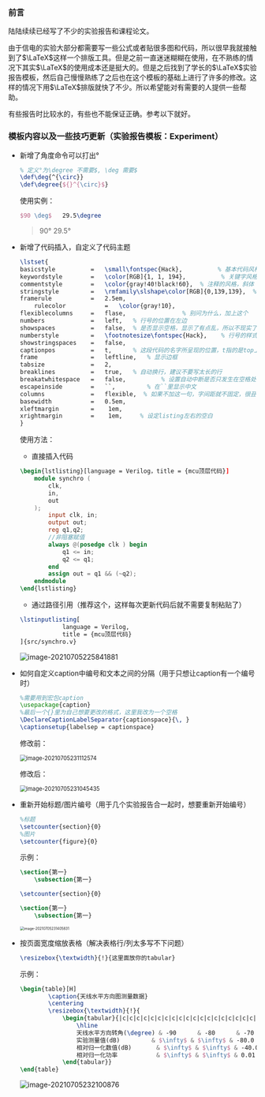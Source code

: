 ### 前言
陆陆续续已经写了不少的实验报告和课程论文。

由于信电的实验大部分都需要写一些公式或者贴很多图和代码，所以很早我就接触到了$\LaTeX$这样一个排版工具。但是之前一直迷迷糊糊在使用，在不熟练的情况下其实$\LaTeX$的使用成本还是挺大的。但是之后找到了学长的$\LaTeX$实验报告模板，然后自己慢慢熟练了之后也在这个模板的基础上进行了许多的修改。这样的情况下用$\LaTeX$排版就快了不少。所以希望能对有需要的人提供一些帮助。

有些报告时比较水的，有些也不能保证正确。参考以下就好。
### 模板内容以及一些技巧更新（实验报告模板：Experiment）

+ 新增了角度命令可以打出°
    ```latex
    % 定义°为\degree 不需要$, \deg 需要$
    \def\deg{^{\circ}}
    \def\degree{${}^{\circ}$}
    ```
    使用实例：
    ```latex
    $90 \deg$   29.5\degree
    ```
    >90°    29.5°
    
+ 新增了代码插入，自定义了代码主题
    ```latex
    \lstset{
    basicstyle          =   \small\fontspec{Hack},          % 基本代码风格
    keywordstyle        =   \color[RGB]{1, 1, 194},          % 关键字风格
    commentstyle        =   \color{gray!40!black!60},  % 注释的风格，斜体
    stringstyle         =   \rmfamily\slshape\color[RGB]{0,139,139},  % 字符串风格
    framerule           =   2.5em,
		rulecolor           =   \color{gray!10},  
    flexiblecolumns     =   flase,                % 别问为什么，加上这个
    numbers             =   left,   % 行号的位置在左边
    showspaces          =   false,  % 是否显示空格，显示了有点乱，所以不现实了
    numberstyle         =   \footnotesize\fontspec{Hack},    % 行号的样式，小五号，tt等宽字体
    showstringspaces    =   false,
    captionpos          =   t,      % 这段代码的名字所呈现的位置，t指的是top上面
    frame               =   leftline,   % 显示边框
    tabsize             =   2,
    breaklines          =   true,   % 自动换行，建议不要写太长的行
    breakatwhitespace   =   false,       	% 设置自动中断是否只发生在空格处
    escapeinside        =   ``,     	% 在``里显示中文
    columns             =   flexible,  % 如果不加这一句，字间距就不固定，很丑，必须
    basewidth           =   0.5em,
    xleftmargin         =    1em,  
    xrightmargin        =    1em,     % 设定listing左右的空白
    }
    ```
    使用方法：

    + 直接插入代码
    ```latex
    \begin{lstlisting}[language = Verilog，title = {mcu顶层代码}]
        module synchro (
            clk,
            in,
            out
        );
            input clk, in;
            output out;
            reg q1,q2;
            //非阻塞赋值
            always @(posedge clk ) begin
                q1 <= in;
                q2 <= q1;
            end
            assign out = q1 && (~q2);
        endmodule
    \end{lstlisting}
    ```
    + 通过路径引用（推荐这个，这样每次更新代码后就不需要复制粘贴了）
    ```latex
    \lstinputlisting[
                language = Verilog,
                title = {mcu顶层代码}
    ]{src/synchro.v}
    ```

    ![image-20210705225841881](https://i.loli.net/2021/07/05/SqKw3WzHsAuknDd.png)

+ 如何自定义caption中编号和文本之间的分隔（用于只想让caption有一个编号时）
    ```latex
    %需要用到宏包caption
    \usepackage{caption}
    %最后一个{}里为自己想要更改的格式，这里我改为一个空格
    \DeclareCaptionLabelSeparator{captionspace}{\, }
    \captionsetup{labelsep = captionspace}
    ```
    修改前：

    <img src="https://i.loli.net/2021/07/05/oeAwtrOWkKRE3JL.png" alt="image-20210705231112574" style="zoom: 80%;" />

    修改后：
    
    <img src="https://i.loli.net/2021/07/05/Oo7GLCt3YkD8MEU.png" alt="image-20210705231045435" style="zoom:80%;" />
+ 重新开始标题/图片编号（用于几个实验报告合一起时，想要重新开始编号）
    ```latex
    %标题
    \setcounter{section}{0}
    %图片
    \setcounter{figure}{0}
    ```
    示例：
    ```latex
    \section{第一}
        \subsection{第一}
    
    \setcounter{section}{0}
    
    \section{第一}
        \subsection{第一}
    ```
    <img src="https://i.loli.net/2021/07/05/qmDJ9SUBu2rEOaA.png" alt="image-20210705231405831" style="zoom: 50%;" />
+ 按页面宽度缩放表格（解决表格行/列太多写不下问题）
    ```latex
    \resizebox{\textwidth}{!}{这里面放你的tabular}
    ```
    示例：
    ```latex
    \begin{table}[H]
            \caption{天线水平方向图测量数据}
            \centering
            \resizebox{\textwidth}{!}{
                \begin{tabular}{|c|c|c|c|c|c|c|c|c|c|c|c|c|c|c|c|c|c|c|c|}
                    \hline
                    天线水平方向转角(\degree) & -90      & -80      & -70   & -60   & -50   & -40   & -30   & -20   & -10   & 0     & 10    & 20    & 30    & 40    & 50    & 60    & 70    & 80    & 90       \\ \hline
                    实验测量值(dB)         & $\infty$ & $\infty$ & -80.0 & -73.8 & -74.0 & -66.8 & -57.8 & -49.8 & -43.0 & -40.0 & -44.2 & -52.6 & -61.0 & -63.4 & -66.8 & -70.5 & -77.5 & -74.4 & $\infty$ \\ \hline
                    相对归一化数值(dB)       & $\infty$ & $\infty$ & -40.0 & -33.8 & -34.0 & -26.8 & -17.8 & -9.8  & -3.0  & 0.0   & -4.2  & -12.6 & -21.0 & -23.4 & -26.8 & -30.5 & -37.5 & -34.4 & $\infty$ \\ \hline
                    相对归一化功率           & $\infty$ & $\infty$ & 0.01  & 0.02  & 0.02  & 0.05  & 0.13  & 0.32  & 0.71  & 1.00  & 0.62  & 0.23  & 0.09  & 0.07  & 0.05  & 0.03  & 0.01  & 0.02  & $\infty$ \\ \hline
                \end{tabular}}
    \end{table}
    ```

    ![image-20210705232100876](https://i.loli.net/2021/07/05/BFD28qArRvf9eWY.png)
